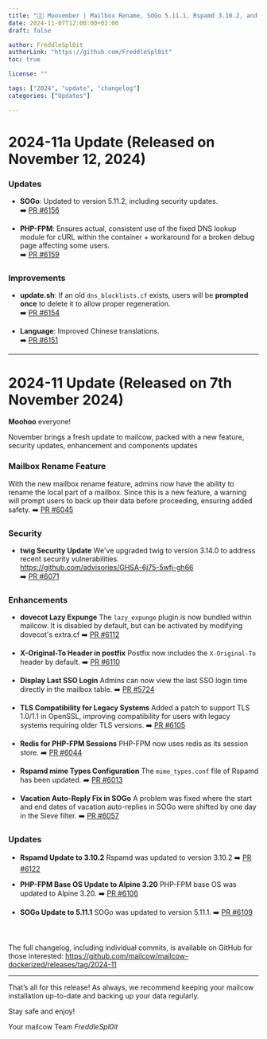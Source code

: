 ```yaml
---
title: "🏮🐄 Moovember | Mailbox Rename, SOGo 5.11.1, Rspamd 3.10.2, and More | Revision A"
date: 2024-11-07T12:00:00+02:00
draft: false

author: FreddleSpl0it
authorLink: "https://github.com/FreddleSpl0it"
toc: true

license: ""

tags: ["2024", "update", "changelog"]
categories: ["Updates"]

---
```


# 2024-11a Update (Released on November 12, 2024)

### Updates

- **SOGo**: Updated to version 5.11.2, including security updates.<br>
 ➡️ [PR #6156](https://github.com/mailcow/mailcow-dockerized/pull/6156)

- **PHP-FPM**: Ensures actual, consistent use of the fixed DNS lookup module for cURL within the container + workaround for a broken debug page affecting some users.<br>
 ➡️ [PR #6159](https://github.com/mailcow/mailcow-dockerized/pull/6159)

### Improvements

- **update.sh**: If an old `dns_blocklists.cf` exists, users will be **prompted once** to delete it to allow proper regeneration.<br>
 ➡️ [PR #6154](https://github.com/mailcow/mailcow-dockerized/pull/6154)

- **Language**: Improved Chinese translations.<br>
 ➡️ [PR #6151](https://github.com/mailcow/mailcow-dockerized/pull/6151)

---

# 2024-11 Update (Released on 7th November 2024)

**Moohoo** everyone!

November brings a fresh update to mailcow, packed with a new feature, security updates, enhancement and components updates

### Mailbox Rename Feature
With the new mailbox rename feature, admins now have the ability to rename the local part of a mailbox. Since this is a new feature, a warning will prompt users to back up their data before proceeding, ensuring added safety.
➡️ [PR #6045](https://github.com/mailcow/mailcow-dockerized/pull/6045)

### Security

- **twig Security Update**
  We've upgraded twig to version 3.14.0 to address recent security vulnerabilities.<br>
  https://github.com/advisories/GHSA-6j75-5wfj-gh66<br>
  ➡️ [PR #6071](https://github.com/mailcow/mailcow-dockerized/pull/6071)

### Enhancements

- **dovecot Lazy Expunge**
  The `lazy_expunge` plugin is now bundled within mailcow. It is disabled by default, but can be activated by modifying dovecot's extra.cf
  ➡️ [PR #6112](https://github.com/mailcow/mailcow-dockerized/pull/6112)

- **X-Original-To Header in postfix**
  Postfix now includes the `X-Original-To` header by default.
  ➡️ [PR #6110](https://github.com/mailcow/mailcow-dockerized/pull/6110)

- **Display Last SSO Login**
  Admins can now view the last SSO login time directly in the mailbox table.
  ➡️ [PR #5724](https://github.com/mailcow/mailcow-dockerized/pull/5724)

- **TLS Compatibility for Legacy Systems**
  Added a patch to support TLS 1.0/1.1 in OpenSSL, improving compatibility for users with legacy systems requiring older TLS versions.
  ➡️ [PR #6105](https://github.com/mailcow/mailcow-dockerized/pull/6105)

- **Redis for PHP-FPM Sessions**
  PHP-FPM now uses redis as its session store.
  ➡️ [PR #6044](https://github.com/mailcow/mailcow-dockerized/pull/6044)

- **Rspamd mime Types Configuration**
  The `mime_types.conf` file of Rspamd has been updated.
  ➡️ [PR #6013](https://github.com/mailcow/mailcow-dockerized/pull/6013)

- **Vacation Auto-Reply Fix in SOGo**
  A problem was fixed where the start and end dates of vacation auto-replies in SOGo were shifted by one day in the Sieve filter.
  ➡️ [PR #6057](https://github.com/mailcow/mailcow-dockerized/pull/6057)

### Updates

- **Rspamd Update to 3.10.2**
   Rspamd was updated to version 3.10.2
  ➡️ [PR #6122](https://github.com/mailcow/mailcow-dockerized/pull/6122)

- **PHP-FPM Base OS Update to Alpine 3.20**
  PHP-FPM base OS was updated to Alpine 3.20.
  ➡️ [PR #6106](https://github.com/mailcow/mailcow-dockerized/pull/6106)

- **SOGo Update to 5.11.1**
  SOGo was updated to version 5.11.1.
  ➡️ [PR #6109](https://github.com/mailcow/mailcow-dockerized/pull/6109)

<br><br>
The full changelog, including individual commits, is available on GitHub for those interested:
https://github.com/mailcow/mailcow-dockerized/releases/tag/2024-11

---

That’s all for this release! As always, we recommend keeping your mailcow installation up-to-date and backing up your data regularly.

Stay safe and enjoy!

Your mailcow Team
*FreddleSpl0it*
